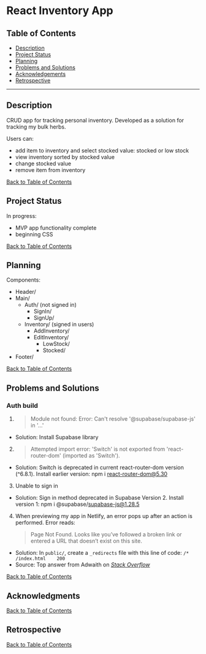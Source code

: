 # React Inventory App

## Table of Contents

- [Description](#description)
- [Project Status](#project-status)
- [Planning](#planning)
- [Problems and Solutions](#problems-and-solutions)
- [Acknowledgements](#acknowledgments)
- [Retrospective](#retrospective)

---

## Description

CRUD app for tracking personal inventory. Developed as a solution for tracking my bulk herbs.

Users can:

- add item to inventory and select stocked value: stocked or low stock
- view inventory sorted by stocked value
- change stocked value
- remove item from inventory

[Back to Table of Contents](#table-of-contents)

## Project Status

In progress:

- MVP app functionality complete
- beginning CSS

[Back to Table of Contents](#table-of-contents)

## Planning

Components:

- Header/
- Main/
  - Auth/ (not signed in)
    - SignIn/
    - SignUp/
  - Inventory/ (signed in users)
    - AddInventory/
    - EditInventory/
      - LowStock/
      - Stocked/
- Footer/

[Back to Table of Contents](#table-of-contents)

## Problems and Solutions

### Auth build

1. > Module not found: Error: Can't resolve '@supabase/supabase-js' in '...'

- Solution: Install Supabase library

2. > Attempted import error: 'Switch' is not exported from 'react-router-dom' (imported as 'Switch').

- Solution: Switch is deprecated in current react-router-dom version (^6.8.1). Install earlier version: npm i react-router-dom@5.30

3. Unable to sign in

- Solution: Sign in method deprecated in Supabase Version 2. Install version 1: npm i @supabase/supabase-js@1.28.5

4. When previewing my app in Netlify, an error pops up after an action is performed. Error reads:
   > Page Not Found. Looks like you’ve followed a broken link or entered a URL that doesn’t exist on this site.

- Solution: In `public/`, create a `_redirects` file with this line of code: `/*    /index.html    200`
- Source: Top answer from Adwaith on [_Stack Overflow_](https://stackoverflow.com/questions/50752350/page-not-found-when-trying-to-access-a-site-deployed-on-netlify)

[Back to Table of Contents](#table-of-contents)

## Acknowledgments

[Back to Table of Contents](#table-of-contents)

## Retrospective

[Back to Table of Contents](#table-of-contents)
